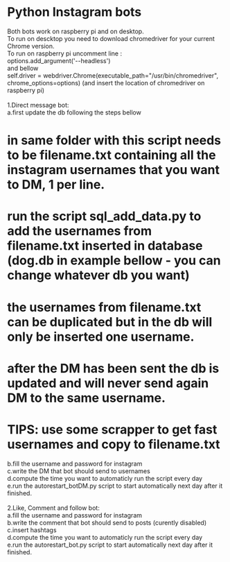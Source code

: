 # Python Instagram bots

Both bots work on raspberry pi and on desktop. <br />
To run on descktop you need to download chromedriver for your current Chrome version.<br />
To run on raspberry pi uncomment line : <br />
options.add_argument('--headless')<br />
and bellow <br />
self.driver = webdriver.Chrome(executable_path="/usr/bin/chromedriver", chrome_options=options) (and insert the location of chromedriver on raspberry pi)<br />
<br />
1.Direct message bot:<br />
a.first update the db following the steps bellow<br />
# in same folder with this script needs to be filename.txt containing all the instagram usernames that you want to DM, 1 per line.<br />
# run the script sql_add_data.py to add the usernames from filename.txt inserted in database (dog.db in example bellow - you can change whatever db you want)<br />
# the usernames from filename.txt can be duplicated but in the db will only be inserted one username.<br />
# after the DM has been sent the db is updated and will never send again DM to the same username.<br />
# TIPS: use some scrapper to get fast usernames and copy to filename.txt<br />
b.fill the username and password for instagram<br />
c.write the DM that bot should send to usernames<br />
d.compute the time you want to automaticly run the script every day<br />
e.run the autorestart_botDM.py script to start automatically next day after it finished.<br />
<br />
2.Like, Comment and follow bot:<br />
a.fill the username and password for instagram<br />
b.write the comment that bot should send to posts (curently disabled)<br />
c.insert hashtags<br />
d.compute the time you want to automaticly run the script every day<br />
e.run the autorestart_bot.py script to start automatically next day after it finished.<br />
